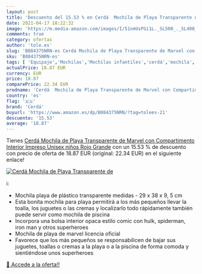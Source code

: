 ```yaml
---
layout: post
title: 'Descuento del 15.53 % en Cerdá  Mochila de Playa Transparente de '
date: 2021-04-17 18:22:32
image: 'https://m.media-amazon.com/images/I/51nmUsPGi1L._SL500_._SL400_.jpg'
comments: true
category: ofertas
author: 'tole.es'
slug: 'B084375NRN-es Cerdá Mochila de Playa Transparente de Marvel con...'
sku: 'B084375NRN-es'
tags: [ 'Equipaje','Mochilas','Mochilas infantiles','cerdá','mochila', ]
actualPrice: 18.87 EUR
currency: EUR
price: 18.87
comparePrice: 22.34 EUR
prodname: 'Cerdá  Mochila de Playa Transparente de Marvel con Compartimento Interior Impreso Unisex niños  Rojo  Grande'
country: 'es'
flag: '🇪🇸'
brand: 'Cerdá'
buyurl: 'https://www.amazon.es/dp/B084375NRN/?tag=tolees-21'
descuento: '15.53'
average: '18.87'
---
```


Tienes [Cerdá  Mochila de Playa Transparente de Marvel con Compartimento Interior Impreso Unisex niños  Rojo  Grande](https://www.amazon.es/dp/B084375NRN/?tag=tolees-21) con un 15.53 % de descuento con precio de oferta de 18.87 EUR (original: 22.34 EUR) en el siguiente enlace!

[![Cerdá  Mochila de Playa Transparente de ](https://m.media-amazon.com/images/I/51nmUsPGi1L._SL500_._SL400_.jpg)](https://www.amazon.es/dp/B084375NRN/?tag=tolees-21)

ℹ️:

- Mochila playa de plástico transparente medidas - 29 x 38 x 9, 5 cm
- Esta bonita mochila para playa permitirá a los más pequeños llevar la toalla, los juguetes o las cremas y localizarlo todo rápidamente también puede servir como mochila de piscina
- Incorpora una bolsa interior opaca estilo comic con hulk, spiderman, iron man y otros superheroes
- Mochila de playa de marvel licencia oficial
- Favorece que los más pequeños se responsabilicen de bajar sus juguetes, toallas o cremas a la playa o a la piscina de forma comoda y sientiéndose unos superheroes

[🛒 Accede a la oferta!!](https://www.amazon.es/dp/B084375NRN/?tag=tolees-21)
